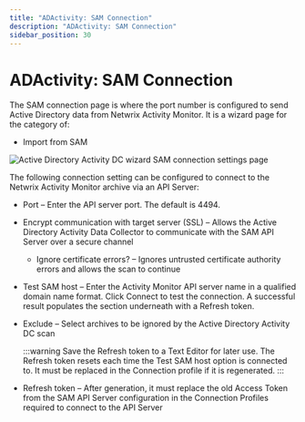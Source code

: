 ```yaml
---
title: "ADActivity: SAM Connection"
description: "ADActivity: SAM Connection"
sidebar_position: 30
---
```


# ADActivity: SAM Connection

The SAM connection page is where the port number is configured to send Active Directory data from
Netwrix Activity Monitor. It is a wizard page for the category of:

- Import from SAM

![Active Directory Activity DC wizard SAM connection settings page](/images/activitymonitor/8.0/config/activedirectory/namconnection.webp)

The following connection setting can be configured to connect to the Netwrix Activity Monitor
archive via an API Server:

- Port – Enter the API server port. The default is 4494.
- Encrypt communication with target server (SSL) – Allows the Active Directory Activity Data
  Collector to communicate with the SAM API Server over a secure channel

    - Ignore certificate errors? – Ignores untrusted certificate authority errors and allows the
      scan to continue

- Test SAM host – Enter the Activity Monitor API server name in a qualified domain name format.
  Click Connect to test the connection. A successful result populates the section underneath with a
  Refresh token.
- Exclude – Select archives to be ignored by the Active Directory Activity DC scan

    :::warning
    Save the Refresh token to a Text Editor for later use. The Refresh token resets
    each time the Test SAM host option is connected to. It must be replaced in the Connection
    profile if it is regenerated.
    :::


- Refresh token – After generation, it must replace the old Access Token from the SAM API Server
  configuration in the Connection Profiles required to connect to the API Server

